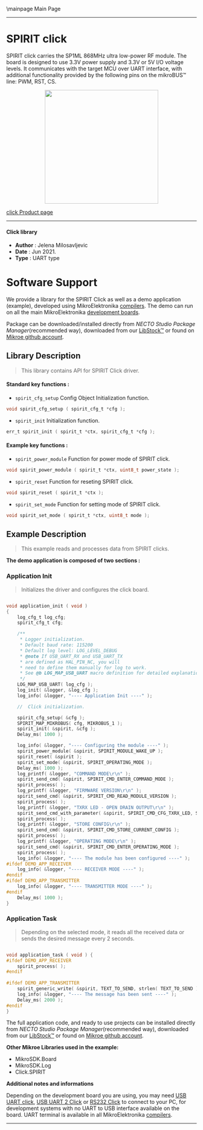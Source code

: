 \mainpage Main Page

---
# SPIRIT click

SPIRIT click carries the SP1ML 868MHz ultra low-power RF module. The board is designed to use 3.3V power supply and 3.3V or 5V I/O voltage levels. It communicates with the target MCU over UART interface, with additional functionality provided by the following pins on the mikroBUS™ line: PWM, RST, CS.

<p align="center">
  <img src="https://download.mikroe.com/images/click_for_ide/spirit_click.png" height=300px>
</p>

[click Product page](https://www.mikroe.com/spirit-click)

---


#### Click library

- **Author**        : Jelena Milosavljevic
- **Date**          : Jun 2021.
- **Type**          : UART type


# Software Support

We provide a library for the SPIRIT Click
as well as a demo application (example), developed using MikroElektronika
[compilers](https://www.mikroe.com/necto-studio).
The demo can run on all the main MikroElektronika [development boards](https://www.mikroe.com/development-boards).

Package can be downloaded/installed directly from *NECTO Studio Package Manager*(recommended way), downloaded from our [LibStock&trade;](https://libstock.mikroe.com) or found on [Mikroe github account](https://github.com/MikroElektronika/mikrosdk_click_v2/tree/master/clicks).

## Library Description

> This library contains API for SPIRIT Click driver.

#### Standard key functions :

- `spirit_cfg_setup` Config Object Initialization function.
```c
void spirit_cfg_setup ( spirit_cfg_t *cfg );
```

- `spirit_init` Initialization function.
```c
err_t spirit_init ( spirit_t *ctx, spirit_cfg_t *cfg );
```

#### Example key functions :

- `spirit_power_module` Function for power mode of SPIRIT click.
```c
void spirit_power_module ( spirit_t *ctx, uint8_t power_state );
```

- `spirit_reset` Function for reseting SPIRIT click.
```c
void spirit_reset ( spirit_t *ctx );
```

- `spirit_set_mode` Function for setting mode of SPIRIT click.
```c
void spirit_set_mode ( spirit_t *ctx, uint8_t mode );
```

## Example Description

> This example reads and processes data from SPIRIT clicks.

**The demo application is composed of two sections :**

### Application Init

> Initializes the driver and configures the click board.

```c

void application_init ( void ) 
{
    log_cfg_t log_cfg;
    spirit_cfg_t cfg;

    /** 
     * Logger initialization.
     * Default baud rate: 115200
     * Default log level: LOG_LEVEL_DEBUG
     * @note If USB_UART_RX and USB_UART_TX 
     * are defined as HAL_PIN_NC, you will 
     * need to define them manually for log to work. 
     * See @b LOG_MAP_USB_UART macro definition for detailed explanation.
     */
    LOG_MAP_USB_UART( log_cfg );
    log_init( &logger, &log_cfg );
    log_info( &logger, "---- Application Init ----" );

    //  Click initialization.

    spirit_cfg_setup( &cfg );
    SPIRIT_MAP_MIKROBUS( cfg, MIKROBUS_1 );
    spirit_init( &spirit, &cfg );
    Delay_ms( 1000 );

    log_info( &logger, "---- Configuring the module ----" );
    spirit_power_module( &spirit, SPIRIT_MODULE_WAKE_UP );
    spirit_reset( &spirit );
    spirit_set_mode( &spirit, SPIRIT_OPERATING_MODE );
    Delay_ms( 1000 );
    log_printf( &logger, "COMMAND MODE\r\n" );
    spirit_send_cmd( &spirit, SPIRIT_CMD_ENTER_COMMAND_MODE );
    spirit_process( );
    log_printf( &logger, "FIRMWARE VERSION\r\n" );
    spirit_send_cmd( &spirit, SPIRIT_CMD_READ_MODULE_VERSION );
    spirit_process( );
    log_printf( &logger, "TXRX LED - OPEN DRAIN OUTPUT\r\n" );
    spirit_send_cmd_with_parameter( &spirit, SPIRIT_CMD_CFG_TXRX_LED, SPIRIT_PCFG_TXRXLED_OPEN_DRAIN );
    spirit_process( );
    log_printf( &logger, "STORE CONFIG\r\n" );
    spirit_send_cmd( &spirit, SPIRIT_CMD_STORE_CURRENT_CONFIG );
    spirit_process( );
    log_printf( &logger, "OPERATING MODE\r\n" );
    spirit_send_cmd( &spirit, SPIRIT_CMD_ENTER_OPERATING_MODE );
    spirit_process( );
    log_info( &logger, "---- The module has been configured ----" );
#ifdef DEMO_APP_RECEIVER
    log_info( &logger, "---- RECEIVER MODE ----" );
#endif 
#ifdef DEMO_APP_TRANSMITTER
    log_info( &logger, "---- TRANSMITTER MODE ----" );
#endif 
    Delay_ms( 1000 );
}

```

### Application Task

> Depending on the selected mode, it reads all the received data or sends the desired message every 2 seconds.

```c

void application_task ( void ) {
#ifdef DEMO_APP_RECEIVER
    spirit_process( );
#endif   
    
#ifdef DEMO_APP_TRANSMITTER 
    spirit_generic_write( &spirit, TEXT_TO_SEND, strlen( TEXT_TO_SEND ) );
    log_info( &logger, "---- The message has been sent ----" );
    Delay_ms( 2000 );
#endif
}

```

The full application code, and ready to use projects can be installed directly from *NECTO Studio Package Manager*(recommended way), downloaded from our [LibStock&trade;](https://libstock.mikroe.com) or found on [Mikroe github account](https://github.com/MikroElektronika/mikrosdk_click_v2/tree/master/clicks).

**Other Mikroe Libraries used in the example:**

- MikroSDK.Board
- MikroSDK.Log
- Click.SPIRIT

**Additional notes and informations**

Depending on the development board you are using, you may need
[USB UART click](https://www.mikroe.com/usb-uart-click),
[USB UART 2 Click](https://www.mikroe.com/usb-uart-2-click) or
[RS232 Click](https://www.mikroe.com/rs232-click) to connect to your PC, for
development systems with no UART to USB interface available on the board. UART
terminal is available in all MikroElektronika
[compilers](https://shop.mikroe.com/compilers).

---
